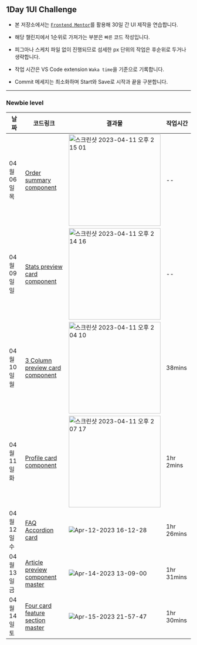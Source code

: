 ## 1Day 1UI Challenge

- 본 저장소에서는 [`Frontend Mentor`](https://www.frontendmentor.io/)를 활용해 30일 간 UI 제작을 연습합니다.

- 해당 챌린지에서 1순위로 가져가는 부분은 `빠른` 코드 작성입니다.

- 피그마나 스케치 파일 없이 진행되므로 섬세한 px 단위의 작업은 후순위로 두거나 생략합니다.

- 작업 시간은 VS Code extension `Waka time`을 기준으로 기록합니다.

- Commit 메세지는 최소화하며 Start와 Save로 시작과 끝을 구분합니다.

---

### Newbie level

| 날짜         | 코드링크                                                                                                                           | 결과물                                                                                                                                                                       | 작업시간   |
| ------------ | ---------------------------------------------------------------------------------------------------------------------------------- | ---------------------------------------------------------------------------------------------------------------------------------------------------------------------------- | ---------- |
| 04월 06일 목 | [Order summary component](https://github.com/mixnuts211/Practice-basic-everyday/tree/main/StatsPreviewCardComponentMain)           | <img width="250" alt="스크린샷 2023-04-11 오후 2 15 01" src="https://user-images.githubusercontent.com/94048689/231064492-9a79025c-1d70-4d3b-babb-2f0577117407.png"> | --         |
| 04월 09일 일 | [Stats preview card component](https://github.com/mixnuts211/Practice-basic-everyday/tree/main/StatsPreviewCardComponentMain)      | <img width="250" alt="스크린샷 2023-04-11 오후 2 14 16" src="https://user-images.githubusercontent.com/94048689/231063072-580e97b0-d54d-4216-b63d-fc420fa2a5c8.png"> | --         |
| 04월 10일 월 | [3 Column preview card component](https://github.com/mixnuts211/Practice-basic-everyday/tree/main/3ColumnPreviewCardComponentMain) | <img width="250" alt="스크린샷 2023-04-11 오후 2 04 10" src="https://user-images.githubusercontent.com/94048689/231061144-b38aa036-0427-41bd-80eb-7b75f22eb03a.png"> | 38mins     |
| 04월 11일 화 | [Profile card component](https://github.com/mixnuts211/Practice-basic-everyday/tree/main/ProfileCardComponentMain)                 | <img width="250" alt="스크린샷 2023-04-11 오후 2 07 17" src="https://user-images.githubusercontent.com/94048689/231061596-f86711bb-2e34-46ee-aace-9bb4068efdde.png"> | 1hr 2mins  |
| 04월 12일 수 | [FAQ Accordion card](https://github.com/mixnuts211/Practice-basic-everyday/tree/main/FAQ-AccordionCard)                            | ![Apr-12-2023 16-12-28](https://user-images.githubusercontent.com/94048689/231380446-0203315f-167a-4c59-8112-f52c5fef4e94.gif)                                               | 1hr 26mins |
| 04월 13일 금 | [Article preview component master](https://github.com/mixnuts211/Practice-basic-everyday/tree/main/ArticlePreviewComponentMaster)  | ![Apr-14-2023 13-09-00](https://user-images.githubusercontent.com/94048689/231939414-47ffca40-da2a-4341-90de-b0a8dd0bd3ad.gif)                                               | 1hr 31mins |
| 04월 14일 토 | [Four card feature section master](https://github.com/mixnuts211/Practice-basic-everyday/tree/main/FourCardFeatureSectionMaster)   | ![Apr-15-2023 21-57-47](https://user-images.githubusercontent.com/94048689/232225163-43d254b7-d69d-40a8-8218-9e4a0b758688.gif)                                               | 1hr 30mins |
